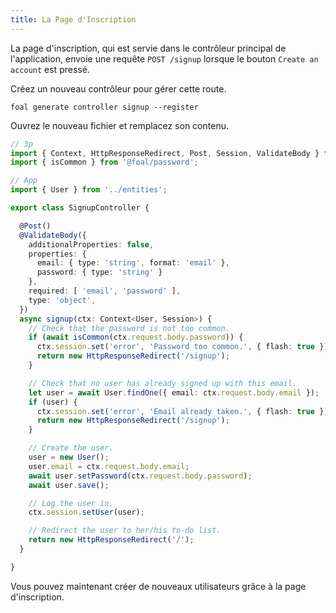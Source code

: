 ```yaml
---
title: La Page d'Inscription
---
```


La page d'inscription, qui est servie dans le contrôleur principal de l'application, envoie une requête `POST /signup` lorsque le bouton `Create an account` est pressé.

Créez un nouveau contrôleur pour gérer cette route.

```
foal generate controller signup --register
```

Ouvrez le nouveau fichier et remplacez son contenu.

```typescript
// 3p
import { Context, HttpResponseRedirect, Post, Session, ValidateBody } from '@foal/core';
import { isCommon } from '@foal/password';

// App
import { User } from '../entities';

export class SignupController {

  @Post()
  @ValidateBody({
    additionalProperties: false,
    properties: {
      email: { type: 'string', format: 'email' },
      password: { type: 'string' }
    },
    required: [ 'email', 'password' ],
    type: 'object',
  })
  async signup(ctx: Context<User, Session>) {
    // Check that the password is not too common.
    if (await isCommon(ctx.request.body.password)) {
      ctx.session.set('error', 'Password too common.', { flash: true });
      return new HttpResponseRedirect('/signup');
    }

    // Check that no user has already signed up with this email.
    let user = await User.findOne({ email: ctx.request.body.email });
    if (user) {
      ctx.session.set('error', 'Email already taken.', { flash: true });
      return new HttpResponseRedirect('/signup');
    }

    // Create the user.
    user = new User();
    user.email = ctx.request.body.email;
    await user.setPassword(ctx.request.body.password);
    await user.save();

    // Log the user in.
    ctx.session.setUser(user);

    // Redirect the user to her/his to-do list.
    return new HttpResponseRedirect('/');
  }

}

```

Vous pouvez maintenant créer de nouveaux utilisateurs grâce à la page d'inscription.
